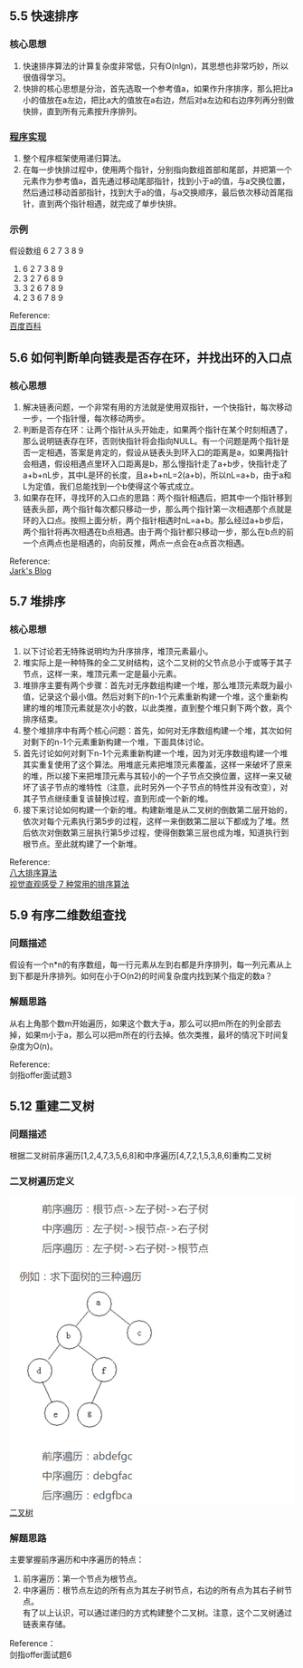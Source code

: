 ## 5.5 快速排序
### 核心思想
1. 快速排序算法的计算复杂度非常低，只有O(nlgn)，其思想也非常巧妙，所以很值得学习。
2. 快排的核心思想是分治，首先选取一个参考值a，如果作升序排序，那么把比a小的值放在a左边，把比a大的值放在a右边，然后对a左边和右边序列再分别做快排，直到所有元素按升序排列。

### [程序实现](https://github.com/Zhangzhk0819/Everyday-Algorithm/blob/master/Code/Quicksort.cpp)
1. 整个程序框架使用递归算法。
2. 在每一步快排过程中，使用两个指针，分别指向数组首部和尾部，并把第一个元素作为参考值a，首先通过移动尾部指针，找到小于a的值，与a交换位置，然后通过移动首部指针，找到大于a的值，与a交换顺序，最后依次移动首尾指针，直到两个指针相遇，就完成了单步快排。

### 示例
假设数组 6 2 7 3 8 9  
1. 6 2 7 3 8 9  
2. 3 2 7 6 8 9  
3. 3 2 6 7 8 9  
4. 2 3 6 7 8 9

Reference:  
[百度百科](http://baike.baidu.com/link?url=QzOZlOqZFiPO82cpEOFH143ewPZdH7N1fS5ucXhjuYPL5Bxtan2ooV0gkPl9Dic2Lc3ggD6gjGA0sw1CsckQ2-TD9woGOxLozRGGGb3zLiJuN84xciMtAttZG-74C18_aXYiX_O0DT15XE_xzbdoOfK7VqvtMSObSiXX2O6oJIe2Z4Lv0JbiLbI5wejRGp_a)

## 5.6 如何判断单向链表是否存在环，并找出环的入口点
### 核心思想
1. 解决链表问题，一个非常有用的方法就是使用双指针，一个快指针，每次移动一步，一个指针慢，每次移动两步。
2. 判断是否存在环：让两个指针从头开始走，如果两个指针在某个时刻相遇了，那么说明链表存在环，否则快指针将会指向NULL。有一个问题是两个指针是否一定相遇，答案是肯定的，假设从链表头到环入口的距离是a，如果两指针会相遇，假设相遇点里环入口距离是b，那么慢指针走了a+b步，快指针走了a+b+nL步，其中L是环的长度，且a+b+nL=2(a+b)，所以nL=a+b，由于a和L为定值，我们总能找到一个b使得这个等式成立。
3. 如果存在环，寻找环的入口点的思路：两个指针相遇后，把其中一个指针移到链表头部，两个指针每次都只移动一步，那么两个指针第一次相遇那个点就是环的入口点。按照上面分析，两个指针相遇时nL=a+b。那么经过a+b步后，两个指针将再次相遇在b点相遇。由于两个指针都只移动一步，那么在b点的前一个点两点也是相遇的，向前反推，两点一点会在a点首次相遇。

Reference:  
[Jark's Blog](http://wuchong.me/blog/2014/03/25/interview-link-questions/)


## 5.7 堆排序
### 核心思想
1. 以下讨论若无特殊说明均为升序排序，堆顶元素最小。
2. 堆实际上是一种特殊的全二叉树结构，这个二叉树的父节点总小于或等于其子节点，这样一来，堆顶元素一定是最小元素。
3. 堆排序主要有两个步骤：首先对无序数组构建一个堆，那么堆顶元素既为最小值，记录这个最小值。然后对剩下的n-1个元素重新构建一个堆，这个重新构建的堆的堆顶元素就是次小的数，以此类推，直到整个堆只剩下两个数，真个排序结束。
4. 整个堆排序中有两个核心问题：首先，如何对无序数组构建一个堆，其次如何对剩下的n-1个元素重新构建一个堆，下面具体讨论。
5. 首先讨论如何对剩下n-1个元素重新构建一个堆，因为对无序数组构建一个堆其实重复使用了这个算法。用堆底元素把堆顶元素覆盖，这样一来破坏了原来的堆，所以接下来把堆顶元素与其较小的一个子节点交换位置，这样一来又破坏了该子节点的堆特性（注意，此时另外一个子节点的特性并没有改变），对其子节点继续重复该替换过程，直到形成一个新的堆。
6. 接下来讨论如何构建一个新的堆。构建新堆是从二叉树的倒数第二层开始的，依次对每个元素执行第5步的过程，这样一来倒数第二层以下都成为了堆。然后依次对倒数第三层执行第5步过程，使得倒数第三层也成为堆，知道执行到根节点。至此就构建了一个新堆。

Reference:  
[八大排序算法](http://blog.csdn.net/hguisu/article/details/7776068)  
[视觉直观感受 7 种常用的排序算法](http://blog.jobbole.com/11745/)

## 5.9 有序二维数组查找
### 问题描述
假设有一个n*n的有序数组，每一行元素从左到右都是升序排列，每一列元素从上到下都是升序排列。如何在小于O(n2)的时间复杂度内找到某个指定的数a？

### 解题思路
从右上角那个数m开始遍历，如果这个数大于a，那么可以把m所在的列全部去掉，如果m小于a，那么可以把m所在的行去掉。依次类推，最坏的情况下时间复杂度为O(n)。

Reference:  
剑指offer面试题3

## 5.12 重建二叉树
### 问题描述
根据二叉树前序遍历[1,2,4,7,3,5,6,8]和中序遍历[4,7,2,1,5,3,8,6]重构二叉树

### 二叉树遍历定义
![二叉树遍历](https://github.com/Zhangzhk0819/Everyday-Algorithm/blob/master/Figure/1.png)  
[二叉树](http://blog.csdn.net/fansongy/article/details/6798278)

### 解题思路
主要掌握前序遍历和中序遍历的特点：  
1. 前序遍历：第一个节点为根节点。  
2. 中序遍历：根节点左边的所有点为其左子树节点，右边的所有点为其右子树节点。  
有了以上认识，可以通过递归的方式构建整个二叉树。注意，这个二叉树通过链表来存储。

Reference：  
剑指offer面试题6




